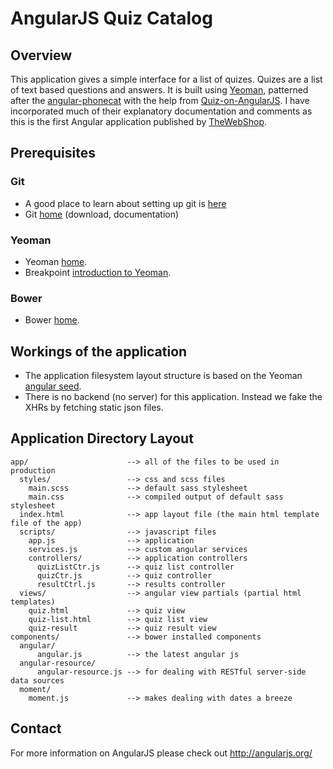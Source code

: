 # AngularJS Quiz Catalog


## Overview

This application gives a simple interface for a list of quizes. Quizes are a list of text based questions and answers. It is built using [Yeoman](http://yeoman.io/), patterned after the [angular-phonecat](https://github.com/angular/angular-phonecat) with the help from [Quiz-on-AngularJS](https://github.com/Shiti/Quiz-on-AngularJS). I have incorporated much of their explanatory documentation and comments as this is the first Angular application published by [TheWebShop](http://thewebshop.org/).


## Prerequisites

### Git
- A good place to learn about setting up git is [here](http://help.github.com/set-up-git-redirect)
- Git [home](http://git-scm.com) (download, documentation)

### Yeoman
- Yeoman [home](http://yeoman.io).
- Breakpoint [introduction to Yeoman](http://addyosmani.com/blog/tag/yeoman/).

### Bower
- Bower [home](http://twitter.github.com/bower/).


## Workings of the application

- The application filesystem layout structure is based on the Yeoman [angular seed](https://github.com/yeoman/generator-angular).
- There is no backend (no server) for this application. Instead we fake the XHRs by fetching static json files.


## Application Directory Layout

    app/                      --> all of the files to be used in production
      styles/                 --> css and scss files
        main.scss             --> default sass stylesheet
        main.css              --> compiled output of default sass stylesheet
      index.html              --> app layout file (the main html template file of the app)
      scripts/                --> javascript files
        app.js                --> application
        services.js           --> custom angular services
        controllers/          --> application controllers
          quizListCtr.js      --> quiz list controller
          quizCtr.js          --> quiz controller
          resultCtrl.js       --> results controller        
      views/                  --> angular view partials (partial html templates)
        quiz.html             --> quiz view
        quiz-list.html        --> quiz list view
        quiz-result           --> quiz result view
    components/               --> bower installed components
      angular/
          angular.js          --> the latest angular js
      angular-resource/
          angular-resource.js --> for dealing with RESTful server-side data sources
      moment/
        moment.js             --> makes dealing with dates a breeze


## Contact

For more information on AngularJS please check out http://angularjs.org/
